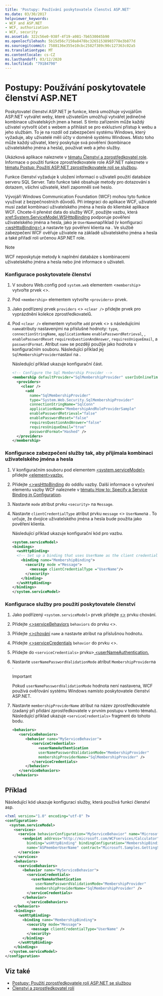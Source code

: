 ```yaml
---
title: 'Postupy: Používání poskytovatele členství ASP.NET'
ms.date: 03/30/2017
helpviewer_keywords:
- WCF and ASP.NET
- WCF, authorization
- WCF, security
ms.assetid: 322c56e0-938f-4f19-a981-7b6530045b90
ms.openlocfilehash: 5b15d56c7150a8478bc32651538903778e3b877d
ms.sourcegitcommit: 7588136e355e10cbc2582f389c90c127363c02a5
ms.translationtype: MT
ms.contentlocale: cs-CZ
ms.lasthandoff: 03/12/2020
ms.locfileid: "79184798"
---
```

# <a name="how-to-use-the-aspnet-membership-provider"></a>Postupy: Používání poskytovatele členství ASP.NET

Poskytovatel členství ASP.NET je funkce, která umožňuje vývojářům ASP.NET vytvářet weby, které uživatelům umožňují vytvářet jedinečné kombinace uživatelských jmen a hesel. S tímto zařízením může každý uživatel vytvořit účet s webem a přihlásit se pro exkluzivní přístup k webu a jeho službám. To je na rozdíl od zabezpečení systému Windows, který vyžaduje, aby uživatelé měli účty v doméně systému Windows. Místo toho může každý uživatel, který poskytuje svá pověření (kombinace uživatelského jména a hesla), používat web a jeho služby.

Ukázková aplikace naleznete v [tématu Členství a zprostředkovatel role](../../../../docs/framework/wcf/samples/membership-and-role-provider.md). Informace o použití funkce zprostředkovatele role ASP.NET naleznete v [tématu Postup: Použití ASP.NET zprostředkovatele rolí se službou](../../../../docs/framework/wcf/feature-details/how-to-use-the-aspnet-role-provider-with-a-service.md).

Funkce členství vyžaduje k uložení informací o uživateli použití databáze serveru SQL Server. Tato funkce také obsahuje metody pro dotazování s dotazem, všichni uživatelé, kteří zapomněli své heslo.

Vývojáři Windows Communication Foundation (WCF) mohou tyto funkce využívat z bezpečnostních důvodů. Při integraci do aplikace WCF, uživatelé musí zadat kombinaci uživatelského jména a hesla do klientské aplikace WCF. Chcete-li přenést data do služby WCF, použijte vazbu, která <xref:System.ServiceModel.WSHttpBinding> podporuje pověření uživatelského jména a hesla, jako je `UserName`například (v konfiguraci [ \<wsHttpBinding>) ](../../../../docs/framework/configure-apps/file-schema/wcf/wshttpbinding.md)a nastavte typ pověření klienta na . Ve službě zabezpečení WCF ověřuje uživatele na základě uživatelského jména a hesla a také přiřadí roli určenou ASP.NET role.

> [!NOTE]
> WCF neposkytuje metody k naplnění databáze s kombinacemi uživatelského jména a hesla nebo jiné informace o uživateli.

### <a name="to-configure-the-membership-provider"></a>Konfigurace poskytovatele členství

1. V souboru Web.config pod `system.web` elementem <`membership`> vytvořte prvek <>.

2. Pod `<membership>` elementem vytvořte `<providers>` prvek.

3. Jako podřízený prvek `providers` <> `<clear />` přidejte prvek pro vyprázdnění kolekce zprostředkovatelů.

4. Pod `<clear />` elementem vytvořte `add` prvek <> s následujícími `name`atributy nastavenými na příslušné hodnoty: `type`, `connectionStringName`, `applicationName` `enablePasswordRetrieval`, , `enablePasswordReset` `requiresQuestionAndAnswer`, `requiresUniqueEmail`, a `passwordFormat`. Atribut `name` se později použije jako hodnota v konfiguračním souboru. Následující příklad jej `SqlMembershipProvider`nastaví na .

    Následující příklad ukazuje konfigurační část.

    ```xml
    <!-- Configure the Sql Membership Provider -->
    <membership defaultProvider="SqlMembershipProvider" userIsOnlineTimeWindow="15">
      <providers>
        <clear />
          <add
            name="SqlMembershipProvider"
            type="System.Web.Security.SqlMembershipProvider"
            connectionStringName="SqlConn"
            applicationName="MembershipAndRoleProviderSample"
            enablePasswordRetrieval="false"
            enablePasswordReset="false"
            requiresQuestionAndAnswer="false"
            requiresUniqueEmail="true"
            passwordFormat="Hashed" />
      </providers>
    </membership>
    ```

### <a name="to-configure-service-security-to-accept-the-user-namepassword-combination"></a>Konfigurace zabezpečení služby tak, aby přijímala kombinaci uživatelského jména a hesla

1. V konfiguračním souboru pod elementem [ \<system.serviceModel>](../../../../docs/framework/configure-apps/file-schema/wcf/system-servicemodel.md) přidejte [ \<element>vazby.](../../../../docs/framework/configure-apps/file-schema/wcf/bindings.md)

2. Přidejte [ \<>wsHttpBinding](../../../../docs/framework/configure-apps/file-schema/wcf/wshttpbinding.md) do oddílu vazby. Další informace o vytvoření elementu vazby WCF naleznete v [tématu How to: Specify a Service Binding in Configuration](../../../../docs/framework/wcf/how-to-specify-a-service-binding-in-configuration.md).

3. Nastavte `mode` atribut prvku `<security>` na `Message`.

4. Nastavte `clientCredentialType` atribut prvku `message` <> `UserName`na . To určuje, že dvojice uživatelského jména a hesla bude použita jako pověření klienta.

    Následující příklad ukazuje konfigurační kód pro vazbu.

    ```xml
    <system.serviceModel>
    <bindings>
      <wsHttpBinding>
      <!-- Set up a binding that uses UserName as the client credential type -->
        <binding name="MembershipBinding">
          <security mode ="Message">
            <message clientCredentialType ="UserName"/>
          </security>
        </binding>
      </wsHttpBinding>
    </bindings>
    </system.serviceModel>
    ```

### <a name="to-configure-a-service-to-use-the-membership-provider"></a>Konfigurace služby pro použití poskytovatele členství

1. Jako podřízený `<system.serviceModel>` prvek přidejte [ \<>](../../../../docs/framework/configure-apps/file-schema/wcf/behaviors.md) prvku chování.

2. Přidejte [ \<>serviceBehaviors](../../../../docs/framework/configure-apps/file-schema/wcf/servicebehaviors.md) `behaviors` do prvku <>.

3. Přidejte [ \<>chování](../../../../docs/framework/configure-apps/file-schema/wcf/behavior-of-endpointbehaviors.md) `name` a nastavte atribut na příslušnou hodnotu.

4. Přidejte [ \<>serviceCredentials](../../../../docs/framework/configure-apps/file-schema/wcf/servicecredentials.md) `behavior` do prvku <>.

5. Přidejte do `<serviceCredentials>` prvku>[ \<userNameAuthentication.](../../../../docs/framework/configure-apps/file-schema/wcf/usernameauthentication.md)

6. Nastavte `userNamePasswordValidationMode` atribut `MembershipProvider`na .

    > [!IMPORTANT]
    > Pokud `userNamePasswordValidationMode` hodnota není nastavena, WCF používá ověřování systému Windows namísto poskytovatele členství ASP.NET.

7. Nastavte `membershipProviderName` atribut na název zprostředkovatele (zadaný při přidání zprostředkovatele v prvním postupu v tomto tématu). Následující příklad ukazuje `<serviceCredentials>` fragment do tohoto bodu.

    ```xml
    <behaviors>
       <serviceBehaviors>
          <behavior name="MyServiceBehavior">
             <serviceCredentials>
                <userNameAuthentication
                userNamePasswordValidationMode="MembershipProvider"
                membershipProviderName="SqlMembershipProvider" />
             </serviceCredentials>
          </behavior>
       </serviceBehaviors>
    </behaviors>
    ```

## <a name="example"></a>Příklad

Následující kód ukazuje konfiguraci služby, která používá funkci členství asp.

```xml
<?xml version="1.0" encoding="utf-8" ?>
<configuration>
  <system.serviceModel>
    <services>
      <service behaviorConfiguration="MyServiceBehavior" name="Microsoft.Samples.GettingStarted.CalculatorService">
        <endpoint address="http://microsoft.com/WCFservices/Calculator"
          binding="wsHttpBinding" bindingConfiguration="MembershipBinding"
          name="ASPmemberUserName" contract="Microsoft.Samples.GettingStarted.ICalculator" />
      </service>
    </services>
    <behaviors>
      <serviceBehaviors>
        <behavior name="MyServiceBehavior">
          <serviceCredentials>
            <userNameAuthentication
              userNamePasswordValidationMode="MembershipProvider"
              membershipProviderName="SqlMembershipProvider" />
          </serviceCredentials>
        </behavior>
          </serviceBehaviors>
    </behaviors>
    <bindings>
      <wsHttpBinding>
        <binding name="MembershipBinding">
          <security mode="Message">
            <message clientCredentialType="UserName" />
          </security>
        </binding>
      </wsHttpBinding>
    </bindings>
  </system.serviceModel>
</configuration>
```

## <a name="see-also"></a>Viz také

- [Postupy: Použití zprostředkovatele rolí ASP.NET se službou](../../../../docs/framework/wcf/feature-details/how-to-use-the-aspnet-role-provider-with-a-service.md)
- [Členství a zprostředkovatel rolí](../../../../docs/framework/wcf/samples/membership-and-role-provider.md)
